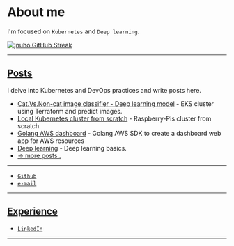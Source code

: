 # About me

I'm focused on `Kubernetes` and `Deep learning`.

<!-- [![jnuho GitHub stats](https://github-readme-stats.vercel.app/api?username=jnuho&show_icons=true&rank_icon=percentile&show=reviews,prs_merged,prs_merged_percentage)](https://github.com/jnuho) -->
[![jnuho GitHub Streak](https://streak-stats.demolab.com?user=jnuho&theme=github-light)](https://github.com/jnuho)

<hr>

## [Posts](blog)

I delve into Kubernetes and DevOps practices and write posts here.

- [Cat.Vs.Non-cat image classifier - Deep learning model](blog/posts/Cat-vs.-Non-cat-Classifier-on-EKS.md) - EKS cluster using Terraform and predict images.
- [Local Kubernetes cluster from scratch](blog/posts/Raspberry-pi-cluster-from-scratch.md) - Raspberry-PIs cluster from scratch.
- [Golang AWS dashboard](blog/posts/Golang-AWS-dashboard.md) - Golang AWS SDK to create a dashboard web app for AWS resources
- [Deep learning](blog/posts/Deep-Neural-Network-for-Image-Classification.md) - Deep learning basics.
- [→  more posts..](blog)


<hr>

* <i class="fa fa-github"></i> <a href="https://github.com/jnuho" target="_blank">`Github`</a>
* <i class="fa fa-envelope" aria-hidden="true"></i> [`e-mail`](mailto:cactoos555@gmail.com?subject=Test)

<hr>

## [Experience](https://www.linkedin.com/in/jun-ho-lee-047166273)

* <i class="fa fa-linkedin-square"></i> <a href="https://www.linkedin.com/in/jun-ho-lee-047166273/" target="_blank">`LinkedIn`</a>

<hr>
